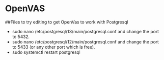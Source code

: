 # OpenVAS

##Files to try editing to get OpenVas to work with Postgresql
- sudo nano /etc/postgresql/13/main/postgresql.conf and change the port to 5432.
- sudo nano /etc/postgresql/12/main/postgresql.conf and change the port to 5433 (or any other port which is free).
- sudo systemctl restart postgresql
